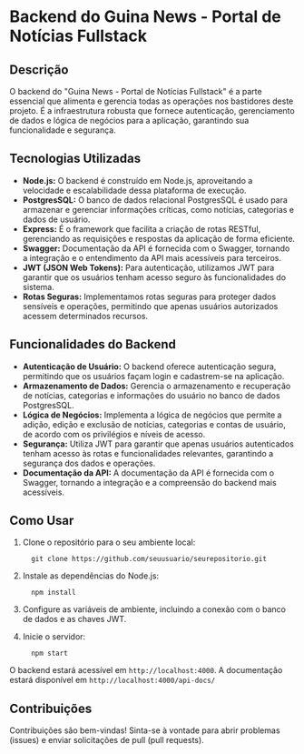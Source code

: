# Backend do Guina News - Portal de Notícias Fullstack

## Descrição

O backend do "Guina News - Portal de Notícias Fullstack" é a parte essencial que alimenta e gerencia todas as operações nos bastidores deste projeto. É a infraestrutura robusta que fornece autenticação, gerenciamento de dados e lógica de negócios para a aplicação, garantindo sua funcionalidade e segurança.

## Tecnologias Utilizadas

- **Node.js:** O backend é construído em Node.js, aproveitando a velocidade e escalabilidade dessa plataforma de execução.
- **PostgresSQL:** O banco de dados relacional PostgresSQL é usado para armazenar e gerenciar informações críticas, como notícias, categorias e dados de usuário.
- **Express:** É o framework que facilita a criação de rotas RESTful, gerenciando as requisições e respostas da aplicação de forma eficiente.
- **Swagger:** Documentação da API é fornecida com o Swagger, tornando a integração e o entendimento da API mais acessíveis para terceiros.
- **JWT (JSON Web Tokens):** Para autenticação, utilizamos JWT para garantir que os usuários tenham acesso seguro às funcionalidades do sistema.
- **Rotas Seguras:** Implementamos rotas seguras para proteger dados sensíveis e operações, permitindo que apenas usuários autorizados acessem determinados recursos.

## Funcionalidades do Backend

- **Autenticação de Usuário:** O backend oferece autenticação segura, permitindo que os usuários façam login e cadastrem-se na aplicação.
- **Armazenamento de Dados:** Gerencia o armazenamento e recuperação de notícias, categorias e informações do usuário no banco de dados PostgresSQL.
- **Lógica de Negócios:** Implementa a lógica de negócios que permite a adição, edição e exclusão de notícias, categorias e contas de usuário, de acordo com os privilégios e níveis de acesso.
- **Segurança:** Utiliza JWT para garantir que apenas usuários autenticados tenham acesso às rotas e funcionalidades relevantes, garantindo a segurança dos dados e operações.
- **Documentação da API:** A documentação da API é fornecida com o Swagger, tornando a integração e a compreensão do backend mais acessíveis.

## Como Usar

1. Clone o repositório para o seu ambiente local:

         git clone https://github.com/seuusuario/seurepositorio.git


2. Instale as dependências do Node.js:

         npm install

3. Configure as variáveis de ambiente, incluindo a conexão com o banco de dados e as chaves JWT.

4. Inicie o servidor:

         npm start

O backend estará acessível em `http://localhost:4000`.
A documentação estará disponível em `http://localhost:4000/api-docs/`

## Contribuições

Contribuições são bem-vindas! Sinta-se à vontade para abrir problemas (issues) e enviar solicitações de pull (pull requests).
